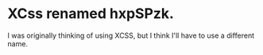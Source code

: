 # XCss renamed hxpSPzk.
I was originally thinking of using XCSS, but I think I'll have to use a different name.
